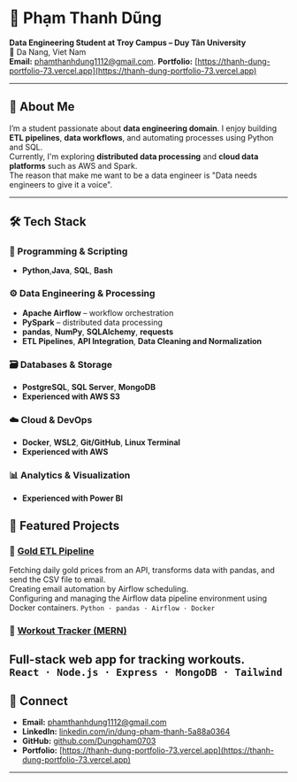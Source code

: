 # 👋 Phạm Thanh Dũng

**Data Engineering Student at Troy Campus – Duy Tân University**  
📍 Da Nang, Viet Nam  
**Email:** [phamthanhdung1112@gmail.com](mailto:phamthanhdung1112@gmail.com).
**Portfolio:** [https://thanh-dung-portfolio-73.vercel.app](https://thanh-dung-portfolio-73.vercel.app)

---

## 🧠 About Me
I’m a student passionate about **data engineering domain**.
I enjoy building **ETL pipelines**, **data workflows**, and automating processes using Python and SQL.  
Currently, I'm exploring **distributed data processing** and **cloud data platforms** such as AWS and Spark.  
The reason that make me want to be a data engineer is "Data needs engineers to give it a voice".

---

## 🛠️ Tech Stack

### 🐍 Programming & Scripting
- **Python**,**Java**, **SQL**, **Bash**

### ⚙️ Data Engineering & Processing
- **Apache Airflow** – workflow orchestration  
- **PySpark** – distributed data processing  
- **pandas**, **NumPy**, **SQLAlchemy**, **requests**  
- **ETL Pipelines**, **API Integration**, **Data Cleaning and Normalization**

### 🗃️ Databases & Storage
- **PostgreSQL**, **SQL Server**, **MongoDB**  
- **Experienced with AWS S3** 

### ☁️ Cloud & DevOps
- **Docker**, **WSL2**, **Git/GitHub**, **Linux Terminal**
- **Experienced with AWS** 

### 📊 Analytics & Visualization
- **Experienced with Power BI**

## 💼 Featured Projects

### 🔸 [Gold ETL Pipeline](https://github.com/Dungpham0703/Gold_ETL_data_pipeline)
Fetching daily gold prices from an API, transforms data with pandas, and send the CSV file to email.  
Creating email automation by Airflow scheduling.  
Configuring and managing the Airflow data pipeline environment using Docker containers.
`Python · pandas · Airflow · Docker`


### 🔸 [Workout Tracker (MERN)](https://github.com/Dungpham0703/workout_tracker)
Full-stack web app for tracking workouts.  
`React · Node.js · Express · MongoDB · Tailwind`
---

## 🤝 Connect
- **Email:** [phamthanhdung1112@gmail.com](mailto:phamthanhdung1112@gmail.com)  
- **LinkedIn:** [linkedin.com/in/dung-pham-thanh-5a88a0364](https://www.linkedin.com/in/dung-pham-thanh-5a88a0364/)  
- **GitHub:** [github.com/Dungpham0703](https://github.com/Dungpham0703)
- **Portfolio:** [https://thanh-dung-portfolio-73.vercel.app](https://thanh-dung-portfolio-73.vercel.app)
---

